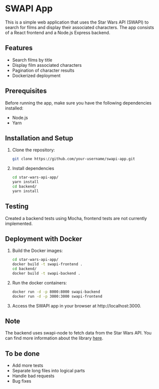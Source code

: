 # SWAPI App

This is a simple web application that uses the Star Wars API (SWAPI) to search for films and display their associated characters. The app consists of a React frontend and a Node.js Express backend.

## Features

- Search films by title
- Display film associated characters
- Pagination of character results
- Dockerized deployment

## Prerequisites

Before running the app, make sure you have the following dependencies installed:

- Node.js
- Yarn 

## Installation and Setup

1. Clone the repository:

   ```bash
   git clone https://github.com/your-username/swapi-app.git

2. Install dependencies

    ```bash
    cd star-wars-api-app/
    yarn install
    cd backend/
    yarn install
   
## Testing

Created a backend tests using Mocha,
frontend tests are not currently implemented.

## Deployment with Docker

1. Build the Docker images:

    ```bash
    cd star-wars-api-app/
    docker build -t swapi-frontend .
    cd backend/
    docker build -t swapi-backend .
   
2. Run the docker containers:

    ```bash
    docker run -d -p 8000:8000 swapi-backend
    docker run -d -p 3000:3000 swapi-frontend
   
3. Access the SWAPI app in your browser at http://localhost:3000.

## Note 
The backend uses swapi-node to fetch data from the Star Wars API. You can find more information about the library [here](https://www.npmjs.com/package/swapi-node).

## To be done
* Add more tests
* Separate long files into logical parts
* Handle bad requests
* Bug fixes

